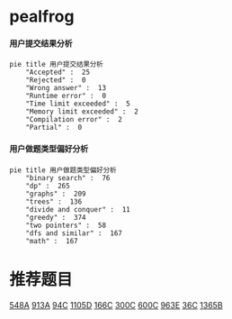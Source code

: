 # pealfrog

<!-- tabs:start -->



#### **用户提交结果分析**

```mermaid
pie title 用户提交结果分析
    "Accepted" :  25
    "Rejected" :  0
    "Wrong answer" :  13
    "Runtime error" :  0
    "Time limit exceeded" :  5
    "Memory limit exceeded" :  2
    "Compilation error" :  2
    "Partial" :  0
```

#### **用户做题类型偏好分析**

```mermaid
pie title 用户做题类型偏好分析
    "binary search" :  76
    "dp" :  265
    "graphs" :  209
    "trees" :  136
    "divide and conquer" :  11
    "greedy" :  374
    "two pointers" :  58
    "dfs and similar" :  167
    "math" :  167
```



<!-- tabs:end -->
# 推荐题目
[548A](https://codeforces.com/contest/548/problem/A)
[913A](https://codeforces.com/contest/913/problem/A)
[94C](https://codeforces.com/contest/94/problem/C)
[1105D](https://codeforces.com/contest/1105/problem/D)
[166C](https://codeforces.com/contest/166/problem/C)
[300C](https://codeforces.com/contest/300/problem/C)
[600C](https://codeforces.com/contest/600/problem/C)
[963E](https://codeforces.com/contest/963/problem/E)
[36C](https://codeforces.com/contest/36/problem/C)
[1365B](https://codeforces.com/contest/1365/problem/B)
